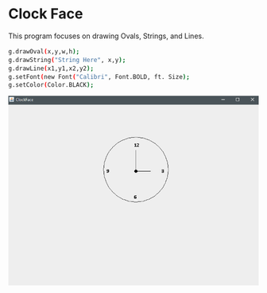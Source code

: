 # Clock Face

This program focuses on drawing Ovals, Strings, and Lines.

```sh
g.drawOval(x,y,w,h);
g.drawString("String Here", x,y);
g.drawLine(x1,y1,x2,y2);
g.setFont(new Font("Calibri", Font.BOLD, ft. Size);
g.setColor(Color.BLACK);
```

![](ClockFace.PNG)
